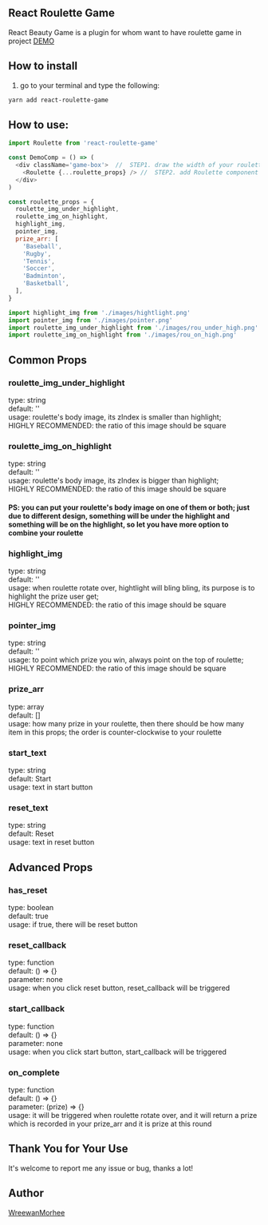 ## React Roulette Game
React Beauty Game is a plugin for whom want to have roulette game in project
[DEMO](https://event.hearst.com.tw/uiuxstoredemo/roulettegame/)


## How to install
1. go to your terminal and type the following:
```bash
yarn add react-roulette-game
```

## How to use:
```js
import Roulette from 'react-roulette-game'

const DemoComp = () => (
  <div className='game-box'>  //  STEP1. draw the width of your roulette and adjust its position
    <Roulette {...roulette_props} /> //  STEP2. add Roulette component and give the props you want
  </div>
)

const roulette_props = {
  roulette_img_under_highlight,
  roulette_img_on_highlight,
  highlight_img,
  pointer_img,
  prize_arr: [
    'Baseball',
    'Rugby',
    'Tennis',
    'Soccer',
    'Badminton',
    'Basketball',
  ],
}

import highlight_img from './images/hightlight.png'
import pointer_img from './images/pointer.png'
import roulette_img_under_highlight from './images/rou_under_high.png'
import roulette_img_on_highlight from './images/rou_on_high.png'
```

## Common Props        

### roulette_img_under_highlight         
type: string    
default: ''    
usage: roulette's body image, its zIndex is smaller than highlight;      
HIGHLY RECOMMENDED: the ratio of this image should be square


### roulette_img_on_highlight               
type: string        
default: ''      
usage: roulette's body image, its zIndex is bigger than highlight;      
HIGHLY RECOMMENDED: the ratio of this image should be square

#### PS: you can put your roulette's body image on one of them or both; just due to different design, something will be under the highlight and something will be on the highlight, so let you have more option to combine your roulette



### highlight_img
type: string        
default: ''      
usage: when roulette rotate over, hightlight will bling bling, its purpose is to highlight the prize user get;      
HIGHLY RECOMMENDED: the ratio of this image should be square



### pointer_img
type: string        
default: ''      
usage: to point which prize you win, always point on the top of roulette;       
HIGHLY RECOMMENDED: the ratio of this image should be square



### prize_arr
type: array       
default: []      
usage: how many prize in your roulette, then there should be how many item in this props; the order is counter-clockwise to your roulette



### start_text
type: string      
default: Start            
usage: text in start button



### reset_text
type: string      
default: Reset      
usage: text in reset button


## Advanced Props    

### has_reset
type: boolean      
default: true      
usage: if true, there will be reset button

### reset_callback
type: function      
default: () => {}      
parameter: none           
usage: when you click reset button, reset_callback will be triggered

### start_callback
type: function      
default: () => {}      
parameter: none             
usage: when you click start button, start_callback will be triggered

### on_complete
type: function      
default: () => {}    
parameter: (prize) => {}          
usage: it will be triggered when roulette rotate over, and it will return a prize which is recorded in your prize_arr and it is prize at this round


## Thank You for Your Use
It's welcome to report me any issue or bug, thanks a lot!

## Author
[WreewanMorhee](https://github.com/WreewanMorhee)
